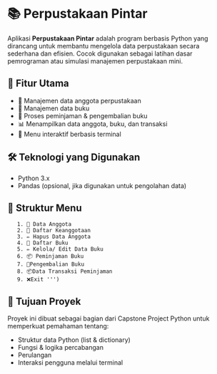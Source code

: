 
# 📚 Perpustakaan Pintar

Aplikasi **Perpustakaan Pintar** adalah program berbasis Python yang dirancang untuk membantu mengelola data perpustakaan secara sederhana dan efisien. Cocok digunakan sebagai latihan dasar pemrograman atau simulasi manajemen perpustakaan mini.

## 🚀 Fitur Utama

* 👤 Manajemen data anggota perpustakaan
* 📘 Manajemen data buku
* 🔄 Proses peminjaman & pengembalian buku
* 📊 Menampilkan data anggota, buku, dan transaksi
* 🧭 Menu interaktif berbasis terminal

## 🛠️ Teknologi yang Digunakan

* Python 3.x
* Pandas (opsional, jika digunakan untuk pengolahan data)

## 🧩 Struktur Menu

```text
   1. 👥 Data Anggota
   2. 📝 Daftar Keanggotaan
   3. ✏️ Hapus Data Anggota
   4. 📖 Daftar Buku
   5. ✏️ Kelola/ Edit Data Buku
   6. 📦 Peminjaman Buku
   7. 🔁Pengembalian Buku
   8. 📦Data Transaksi Peminjaman
   9. ❌Exit ''')
```


## 🎯 Tujuan Proyek

Proyek ini dibuat sebagai bagian dari Capstone Project Python untuk memperkuat pemahaman tentang:

* Struktur data Python (list & dictionary)
* Fungsi & logika percabangan
* Perulangan
* Interaksi pengguna melalui terminal

